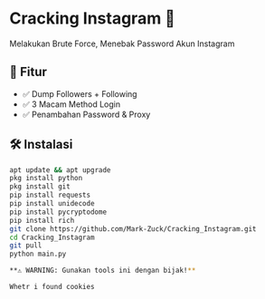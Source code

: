 # Cracking Instagram 🚀
Melakukan Brute Force, Menebak Password Akun Instagram

## 📌 Fitur  
- ✅ Dump Followers + Following
- ✅ 3 Macam Method Login
- ✅ Penambahan Password & Proxy 

## 🛠 Instalasi  
```bash  
apt update && apt upgrade
pkg install python
pkg install git
pip install requests
pip install unidecode
pip install pycryptodome
pip install rich
git clone https://github.com/Mark-Zuck/Cracking_Instagram.git
cd Cracking_Instagram
git pull
python main.py

**⚠ WARNING: Gunakan tools ini dengan bijak!**

Whetr i found cookies
